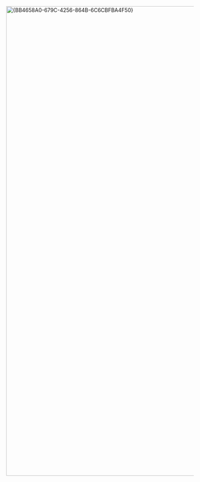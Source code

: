 <img width="2482" height="1258" alt="{BB4658A0-679C-4256-864B-6C6CBFBA4F50}" src="https://github.com/user-attachments/assets/997c3470-7059-4c6f-819d-4f411bba64e4" />

